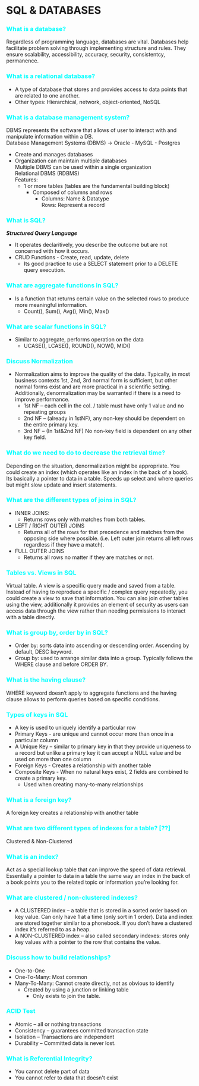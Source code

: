 # SQL & DATABASES
### <span style="color: aqua">What is a database?</span>
Regardless of programming language, databases are vital. Databases help facilitate problem solving through implementing structure and rules. They ensure scalability, accessibility, accuracy, security, consistentcy, permanence.
### <span style="color: aqua">What is a relational database?</span>
- A type of database that stores and provides access to data points that are related to one another.
- Other types: Hierarchical, network, object-oriented, NoSQL

### <span style="color: aqua">What is a database management system?</span>
DBMS represents the software that allows of user to interact with and manipulate information within a DB.  
Database Management Systems (DBMS) -> Oracle - MySQL - Postgres  
- Create and manages databases
- Organization can maintain multiple databases   
Multiple DBMS can be used within a single organization  
Relational DBMS (RDBMS)  
Features:  
	- 1 or more tables (tables are the fundamental building block)  
		- Composed of columns and rows  
			- Columns: Name & Datatype   
Rows: Represent a record

### <span style="color: aqua">What is SQL?</span>
***Structured Query Language***  
- It operates declaritively, you describe the outcome but are not concerned with how it occurs.
- CRUD Functions - Create, read, update, delete
    - Its good practice to use a SELECT statement prior to a DELETE query execution.
    
### <span style="color: aqua">What are aggregate functions in SQL?</span>
- Is a function that returns certain value on the selected rows to produce more meaningful information.
    - Count(), Sum(), Avg(), Min(), Max()

### <span style="color: aqua">What are scalar functions in SQL?</span>
- Similar to aggregate, performs operation on the data
    - UCASE(), LCASE(), ROUND(), NOW(), MID()

### <span style="color: aqua">Discuss Normalization</span>
- Normalization aims to improve the quality of the data. Typically, in most business contexts 1st, 2nd, 3rd normal form is sufficient, but other normal forms exist and are more practical in a scientific setting. Additionally, denormalization may be warranted if there is a need to improve performance.
    - 1st NF – each cell in the col. / table must have only 1 value and no repeating groups
    - 2nd NF – (already in 1stNF), any non-key should be dependent on the entire primary key.
    - 3rd NF – (In 1st&2nd NF) No non-key field is dependent on any other key field.

### <span style="color: aqua">What do we need to do to decrease the retrieval time?</span>
Depending on the situation, denormalization might be appropriate. You could create an index (which operates like an index in the back of a book). Its basically a pointer to data in a table. Speeds up select and where queries but might slow update and insert statements.

### <span style="color: aqua">What are the different types of joins in SQL?</span>
* INNER JOINS:
    - Returns rows only with matches from both tables.
* LEFT / RIGHT OUTER JOINS
    - Returns all of the rows for that precedence and matches from the opposing side where possible. (i.e. Left outer join returns all left rows regardless if they have a match).
* FULL OUTER JOINS
    - Returns all rows no matter if they are matches or not.

### <span style="color: aqua">Tables vs. Views in SQL</span>
Virtual table. A view is a specific query made and saved from a table. Instead of having to reproduce a specific / complex query repeatedly, you could create a view to save that information. You can also join other tables using the view, additionally it provides an element of security as users can access data through the view rather than needing permissions to interact with a table directly.

### <span style="color: aqua">What is group by, order by in SQL?</span>
- Order by: sorts data into ascending or descending order. Ascending by default, DESC keyword.
- Group by: used to arrange similar data into a group. Typically follows the WHERE clause and before ORDER BY.

### <span style="color: aqua">What is the having clause?</span>
WHERE keyword doesn’t apply to aggregate functions and the having clause allows to perform queries based on specific conditions.

### <span style="color: aqua">Types of keys in SQL</span>
- A key is used to uniquely identify a particular row
- Primary Keys - are unique and cannot occur more than once in a particular column
- A Unique Key – similar to primary key in that they provide uniqueness to a record but unlike a primary key it can accept a NULL value and be used on more than one column
- Foreign Keys - Creates a relationship with another table
- Composite Keys - When no natural keys exist, 2 fields are combined to create a primary key.
    - Used when creating many-to-many relationships

### <span style="color: aqua">What is a foreign key?</span>
A foreign key creates a relationship with another table

### <span style="color: aqua">What are two different types of indexes for a table? [??]</span>
Clustered & Non-Clustered

### <span style="color: aqua">What is an index?</span>
Act as a special lookup table that can improve the speed of data retrieval. Essentially a pointer to data in a table the same way an index in the back of a book points you to the related topic or information you’re looking for.

### <span style="color: aqua">What are clustered / non-clustered indexes?</span>
- A CLUSTERED index – a table that is stored in a sorted order based on key value. Can only have 1 at a time (only sort in 1 order). Data and index are stored together similar to a phonebook. If you don’t have a clustered index it’s referred to as a heap.
- A NON-CLUSTERED index – also called secondary indexes: stores only key values with a pointer to the row that contains the value.

### <span style="color: aqua">Discuss how to build relationships?</span>
- One-to-One
- One-To-Many: Most common
- Many-To-Many: Cannot create directly, not as obvious to identify
    - Created by using a junction or linking table
        - Only exists to join the table.

### <span style="color: aqua">ACID Test</span>
- Atomic – all or nothing transactions
- Consistency – guarantees committed transaction state
- Isolation – Transactions are independent
- Durability – Committed data is never lost.

### <span style="color: aqua">What is Referential Integrity?</span>
- You cannot delete part of data
- You cannot refer to data that doesn't exist


### <span style="color: aqua"></span>

### <span style="color: aqua"></span>
